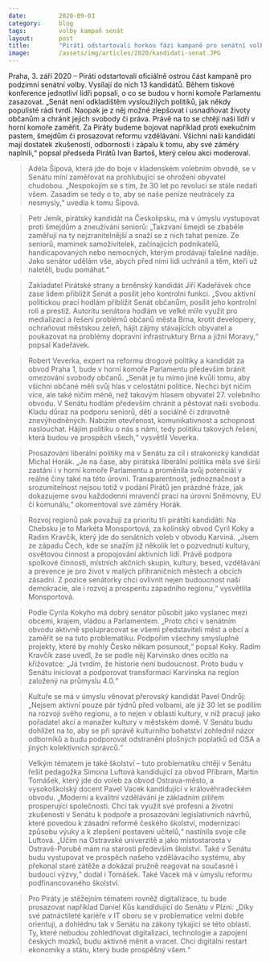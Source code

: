 ```yaml
---
date:         2020-09-03
category:     blog
tags:         volby kampaň senát
layout:       post
title:        "Piráti odstartovali horkou fázi kampaně pro senátní volby. Kandidáti se zaměří na boj proti šmejdům, chudobě i na rozvoj digitalizace"
image:        /assets/img/articles/2020/kandidati-senat.JPG
--- 
```


 

Praha, 3. září 2020 – Piráti odstartovali oficiálně ostrou část kampaně pro podzimní senátní volby. Vysílají do nich 13 kandidátů. Během tiskové konference jednotliví lídři popsali, o co se budou v horní komoře Parlamentu zasazovat. „Senát není odkladištěm vysloužilých politiků, jak někdy populisté rádi tvrdí. Naopak je z něj možné zlepšovat i usnadňovat životy občanům a chránit jejich svobody či práva. Právě na to se chtějí naši lídři v horní komoře zaměřit. Za Piráty budeme bojovat například proti exekučním pastem, šmejdům či prosazovat reformu vzdělávání. Všichni naši kandidáti mají dostatek zkušeností, odbornosti i zápalu k tomu, aby své záměry naplnili,“ popsal předseda Pirátů Ivan Bartoš, který celou akci moderoval. 

 

> Adéla Šípová, která jde do boje v kladenském volebním obvodě, se v Senátu míní zaměřovat na prohlubující se ohrožení obyvatel chudobou. „Nespokojím se s tím, že 30 let po revoluci se stále nedaří všem. Zasadím se tedy o to, aby se naše peníze neutrácely za nesmysly,“ uvedla k tomu Šípová.

 

> Petr Jeník, pirátský kandidát na Českolipsku, má v úmyslu vystupovat proti šmejdům a zneužívání seniorů: „Takzvaní šmejdi se zbaběle zaměřují na ty nejzranitelnější a snaží se z nich tahat peníze. Ze seniorů, maminek samoživitelek, začínajících podnikatelů, handicapovaných nebo nemocných, kterým prodávají falešné naděje. Jako senátor udělám vše, abych před nimi lidi uchránil a těm, kteří už naletěli, budu pomáhat.“ 

 

> Zakladatel Pirátské strany a brněnský kandidát Jiří Kadeřávek chce zase lidem přiblížit Senát a posílit jeho kontrolní funkci. „Svou aktivní politickou prací hodlám přiblížit Senát občanům, posílit jeho kontrolní roli a prestiž. Autoritu senátora hodlám ve velké míře využít pro medializaci a řešení problémů občanů města Brna, krotit developery, ochraňovat městskou zeleň, hájit zájmy stávajících obyvatel a poukazovat na problémy dopravní infrastruktury Brna a jižní Moravy,“ popsal Kadeřávek.

 

> Robert Veverka, expert na reformu drogové politiky a kandidát za obvod Praha 1, bude v horní komoře Parlamentu především bránit omezování svobody občanů. „Senát je tu mimo jiné kvůli tomu, aby všichni občané měli svůj hlas v celostátní politice. Nechci být ničím více, ale také ničím méně, než takovým hlasem obyvatel 27. volebního obvodu. V Senátu hodlám především chránit a pěstovat naši svobodu. Kladu důraz na podporu seniorů, dětí a sociálně či zdravotně znevýhodněných. Nabízím otevřenost, komunikativnost a schopnost naslouchat. Hájím politiku o nás s námi, tedy politiku takových řešení, která budou ve prospěch všech,“ vysvětlil Veverka. 

 

> Prosazování liberální politiky má v Senátu za cíl i strakonický kandidát Michal Horák. „Je na čase, aby pirátská liberální politika měla své širší zastání i v horní komoře Parlamentu a proměnila svůj potenciál v reálné činy také na této úrovni. Transparentnost, jednoznačnost a srozumitelnost nejsou totiž v podání Pirátů jen prázdné fráze, jak dokazujeme svou každodenní mravenčí prací na úrovni Sněmovny, EU či komunálu,“ okomentoval své záměry Horák.

 

> Rozvoj regionů pak považují za prioritu tři pirátští kandidáti: Na Chebsku je to Markéta Monsportová, za kolínský obvod Cyril Koky a Radim Kravčík, který jde do senátních voleb v obvodu Karviná. „Jsem ze západu Čech, kde se snažím již několik let o pozvednutí kultury, osvětovou činnost a propojování aktivních lidí. Právě podpora spolkové činnosti, místních akčních skupin, kultury, besed, vzdělávání a prevence je pro život v malých příhraničních městech a obcích zásadní. Z pozice senátorky chci ovlivnit nejen budoucnost naší demokracie, ale i rozvoj a prosperitu západního regionu,“ vysvětlila Monsportová. 

 

> Podle Cyrila Kokyho má dobrý senátor působit jako vyslanec mezi obcemi, krajem, vládou a Parlamentem. „Proto chci v senátním obvodu aktivně spolupracovat se všemi představiteli měst a obcí a zaměřit se na tuto problematiku. Podpořím všechny smysluplné projekty, které by mohly Česko někam posunout,“ popsal Koky. Radim Kravčík zase uvedl, že se podle něj Karvinsko dnes ocitlo na křižovatce: „Já tvrdím, že historie není budoucnost. Proto budu v Senátu iniciovat a podporovat transformaci Karvinska na region založený na průmyslu 4.0.“ 

 

> Kultuře se má v úmyslu věnovat přerovský kandidát Pavel Ondrůj: „Nejsem aktivní pouze pár týdnů před volbami, ale již 30 let se podílím na rozvoji svého regionu, a to nejen v oblasti kultury, v níž pracuji jako pořadatel akcí a manažer kultury v městském domě. V Senátu budu dohlížet na to, aby se při správě kulturního bohatství zohlednil názor odborníků a budu podporovat odstranění plošných poplatků od OSA a jiných kolektivních správců.“

 

> Velkým tématem je také školství – tuto problematiku chtějí v Senátu řešit pedagožka Simona Luftová kandidující za obvod Příbram, Martin Tomášek, který jde do voleb za obvod Ostrava-město, a vysokoškolský docent Pavel Vacek kandidující v královéhradeckém obvodu. „Moderní a kvalitní vzdělávání je základním pilířem prosperující společnosti. Chci tak využít své profesní a životní zkušenosti v Senátu k podpoře a prosazování legislativních návrhů, které povedou k zásadní reformě českého školství, modernizaci způsobu výuky a k zlepšení postavení učitelů,“ nastínila svoje cíle Luftová. „Učím na Ostravské univerzitě a jako místostarosta v Ostravě-Porubě mám na starosti především školství. Také v Senátu budu vystupovat ve prospěch našeho vzdělávacího systému, aby překonal staré zátěže a dokázal pružně reagovat na současné i budoucí výzvy,“ dodal i Tomášek. Také Vacek má v úmyslu reformu podfinancovaného školství. 

 

> Pro Piráty je stěžejním tématem rovněž digitalizace, tu bude prosazovat například Daniel Kůs kandidující do Senátu v Plzni: „Díky své patnáctileté kariéře v IT oboru se v problematice velmi dobře orientuji, a dohlédnu tak v Senátu na zákony týkající se této oblasti. Ty, které nebudou zohledňovat digitalizaci, technologie a zapojení českých mozků, budu aktivně měnit a vracet. Chci digitální restart ekonomiky a státu, který bude prospěšný všem.“
